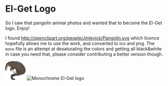 # El-Get Logo

So I saw that pangolin animal photos and wanted that to become the El-Get
logo. Enjoy!

I found http://openclipart.org/people/Jmlevick/Pangolin.svg which licence
hopefully allows me to use the work, and converted to ico and png. The
`mono` file is an attempt at desaturating the colors and getting all
black&white in case you need that, please consider contributing a better
version though.

 ![Color El-Get logo](logo/el-get.png)
 ![Monochrome El-Get logo](logo/el-get-mono.png)

